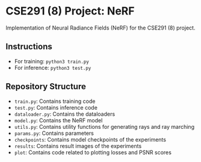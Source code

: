 # CSE291 (8) Project: NeRF

Implementation of Neural Radiance Fields (NeRF) for the CSE291 (8) project.

## Instructions

 - For training: `python3 train.py`
 - For inference: `python3 test.py`

## Repository Structure

 - `train.py`: Contains training code
 - `test.py`: Contains inference code
 - `dataloader.py`: Contains the dataloaders
 - `model.py`: Contains the NeRF model
 -  `utils.py`: Contains utility functions for generating rays and ray marching
 - `params.py`: Contains parameters
 - `checkpoints`: Contains model checkpoints of the experiments
 - `results`: Contains result images of the experiments
 - `plot`: Contains code related to plotting losses and PSNR scores
